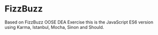 FizzBuzz
========
Based on FizzBuzz OOSE DEA Exercise this is the JavaScript ES6 version using Karma, Istanbul, Mocha, Sinon and Should.
